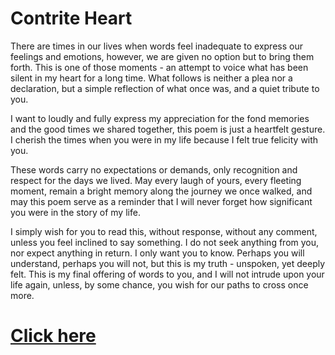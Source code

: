 # Contrite Heart
There are times in our lives when words feel inadequate to express our feelings and emotions, however, we are given no option but to bring them forth. This is one of those moments - an attempt to voice what has been silent in my heart for a long time. What follows is neither a plea nor a declaration, but a simple reflection of what once was, and a quiet tribute to you.


I want to loudly and fully express my appreciation for the fond memories and the good times we shared together, this poem is just a heartfelt gesture. I cherish the times when you were in my life because I felt true felicity with you.


These words carry no expectations or demands, only recognition and respect for the days we lived. May every laugh of yours, every fleeting moment, remain a bright memory along the journey we once walked, and may this poem serve as a reminder that I will never forget how significant you were in the story of my life.


I simply wish for you to read this, without response, without any comment, unless you feel inclined to say something. I do not seek anything from you, nor expect anything in return. I only want you to know. Perhaps you will understand, perhaps you will not, but this is my truth - unspoken, yet deeply felt. This is my final offering of words to you, and I will not intrude upon your life again, unless, by some chance, you wish for our paths to cross once more.
# [Click here](https://github.com/6A7573743469736162656C/Contrite-Heart/blob/main/contrite-heart.pdf)
